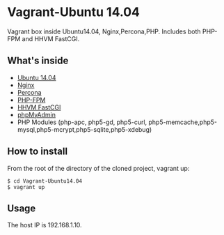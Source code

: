 Vagrant-Ubuntu 14.04
===================

Vagrant box inside Ubuntu14.04, Nginx,Percona,PHP. Includes both PHP-FPM and HHVM FastCGI.



## What's inside

* [Ubuntu 14.04](http://releases.ubuntu.com/14.04/)
* [Nginx](http://nginx.org/)
* [Percona](http://www.percona.com/)
* [PHP-FPM](http://php-fpm.org/)
* [HHVM FastCGI](http://www.hhvm.com/)
* [phpMyAdmin](http://www.phpmyadmin.net/)
* PHP Modules (php-apc, php5-gd, php5-curl, php5-memcache,php5-mysql,php5-mcrypt,php5-sqlite,php5-xdebug)

## How to install 
From the root of the directory of the cloned project, vagrant up:
```
$ cd Vagrant-Ubuntu14.04
$ vagrant up
```

## Usage

The host IP is 192.168.1.10.
